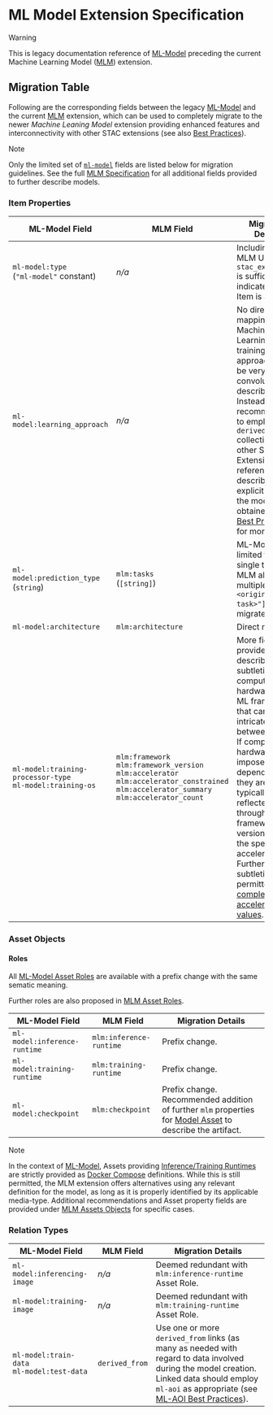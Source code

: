 # ML Model Extension Specification

<!-- lint disable no-undefined-references -->

> [!WARNING]
> This is legacy documentation reference of [ML-Model][ml-model]
> preceding the current Machine Learning Model ([MLM][mlm-spec]) extension.

<!-- lint enable no-undefined-references -->

## Migration Table

Following are the corresponding fields between the legacy [ML-Model][ml-model] and the current [MLM][mlm-spec]
extension, which can be used to completely migrate to the newer *Machine Leaning Model* extension providing
enhanced features and interconnectivity with other STAC extensions (see also [Best Practices][mlm-bp]).

<!-- lint disable no-undefined-references -->

> [!NOTE]
> Only the limited set of [`ml-model`][ml-model] fields are listed below for migration guidelines.
> See the full [MLM Specification](./../../README.md) for all additional fields provided to further describe models.

<!-- lint enable no-undefined-references -->

### Item Properties

| ML-Model Field                                                 | MLM Field                                                                                                                                                          | Migration Details                                                                                                                                                                                                                                                                                                                                         |
|----------------------------------------------------------------|--------------------------------------------------------------------------------------------------------------------------------------------------------------------|-----------------------------------------------------------------------------------------------------------------------------------------------------------------------------------------------------------------------------------------------------------------------------------------------------------------------------------------------------------|
| `ml-model:type` <br> (`"ml-model"` constant)                   | *n/a*                                                                                                                                                              | Including the MLM URI in `stac_extensions` is sufficient to indicate that the Item is a model.                                                                                                                                                                                                                                                            |
| `ml-model:learning_approach`                                   | *n/a*                                                                                                                                                              | No direct mapping. Machine Learning training approaches can be very convoluted to describe. Instead, it is recommended to employ `derived_from` collection and other STAC Extension references to describe explicitly how the model was obtained. See [Best Practices][mlm-bp] for more details.                                                          |
| `ml-model:prediction_type` <br> (`string`)                     | `mlm:tasks` <br> (`[string]`)                                                                                                                                      | ML-Model limited to a single task. MLM allows multiple. Use `["<original-mlm-task>"]` to migrate directly.                                                                                                                                                                                                                                                |
| `ml-model:architecture`                                        | `mlm:architecture`                                                                                                                                                 | Direct mapping.                                                                                                                                                                                                                                                                                                                                           |
| `ml-model:training-processor-type` <br> `ml-model:training-os` | `mlm:framework` <br> `mlm:framework_version` <br> `mlm:accelerator` <br> `mlm:accelerator_constrained` <br> `mlm:accelerator_summary` <br> `mlm:accelerator_count` | More fields are provided to describe the subtleties of compute hardware and ML frameworks that can be intricated between them. If compute hardware imposes OS dependencies, they are typically reflected through the framework version and/or the specific accelerator. Further subtleties are permitted with [complex accelerator values][mlm-acc-type]. |

### Asset Objects

#### Roles

All [ML-Model Asset Roles](https://github.com/stac-extensions/ml-model/blob/main/README.md#roles) 
are available with a prefix change with the same sematic meaning.

Further roles are also proposed in [MLM Asset Roles](./../../README.md#mlm-asset-roles).

| ML-Model Field               | MLM Field               | Migration Details                                                                                                                          |
|------------------------------|-------------------------|--------------------------------------------------------------------------------------------------------------------------------------------|
| `ml-model:inference-runtime` | `mlm:inference-runtime` | Prefix change.                                                                                                                             |
| `ml-model:training-runtime`  | `mlm:training-runtime`  | Prefix change.                                                                                                                             |
| `ml-model:checkpoint`        | `mlm:checkpoint`        | Prefix change. Recommended addition of further `mlm` properties for [Model Asset](./../../README.md#model-asset) to describe the artifact. |

<!-- lint disable no-undefined-references -->

> [!NOTE]
> In the context of [ML-Model][ml-model], Assets providing [Inference/Training Runtimes][ml-model-runtimes]
> are strictly provided as [Docker Compose][docker-compose-file] definitions. While this is still permitted,
> the MLM extension offers alternatives using any relevant definition for the model, as long as it is properly
> identified by its applicable media-type. Additional recommendations and Asset property fields are provided
> under [MLM Assets Objects](./../../README.md#assets-objects) for specific cases.

<!-- lint enable no-undefined-references -->

### Relation Types

| ML-Model Field                                  | MLM Field      | Migration Details                                                                                                                                                                                            |
|-------------------------------------------------|----------------|--------------------------------------------------------------------------------------------------------------------------------------------------------------------------------------------------------------|
| `ml-model:inferencing-image`                    | *n/a*          | Deemed redundant with `mlm:inference-runtime` Asset Role.                                                                                                                                                    |
| `ml-model:training-image`                       | *n/a*          | Deemed redundant with `mlm:training-runtime` Asset Role.                                                                                                                                                     |
| `ml-model:train-data` <br> `ml-model:test-data` | `derived_from` | Use one or more `derived_from` links (as many as needed with regard to data involved during the model creation. Linked data should employ `ml-aoi` as appropriate (see [ML-AOI Best Practices][mlm-ml-aoi]). |

[mlm-acc-type]: ./../../README.md#accelerator-type-enum

[mlm-spec]: ./../../README.md

[mlm-bp]: ./../../best-practices.md

[mlm-ml-aoi]: ./../../best-practices.md#ml-aoi-and-label-extensions

[ml-model]: https://github.com/stac-extensions/ml-model

[ml-model-runtimes]: https://github.com/stac-extensions/ml-model/blob/main/README.md#inferencetraining-runtimes

[docker-compose-file]: https://github.com/compose-spec/compose-spec/blob/master/spec.md#compose-file
